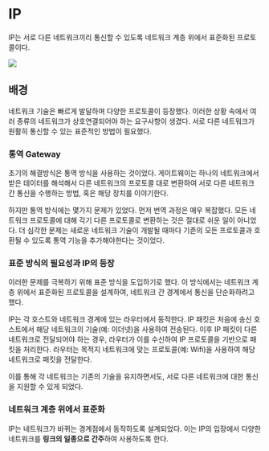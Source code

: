 # IP
IP는 서로 다른 네트워크끼리 통신할 수 있도록 네트워크 계층 위에서 표준화된 프로토콜이다.

![](https://i.imgur.com/JG5jFI4.png)

## 배경
네트워크 기술은 빠르게 발달하며 다양한 프로토콜이 등장했다. 이러한 상황 속에서 여러 종류의 네트워크가 상호연결되어야 하는 요구사항이 생겼다. 서로 다른 네트워크가 원활히 통신할 수 있는 표준적인 방법이 필요했다.

### 통역 Gateway
초기의 해결방식은 통역 방식을 사용하는 것이었다. 게이트웨이는 하나의 네트워크에서 받은 데이터를 해석해서 다른 네트워크의 프로토콜 대로 변환하여 서로 다른 네트워크 간 통신을 수행하는 방법, 혹은 해당 장치를 이야기한다.

하지만 통역 방식에는 몇가지 문제가 있었다. 먼저 번역 과정은 매우 복잡했다. 모든 네트워크 프로토콜에 대해 각기 다른 프로토콜로 변환하는 것은 절대로 쉬운 일이 아니었다. 더 심각한 문제는 새로운 네트워크 기술이 개발될 때마다 기존의 모든 프로토콜과 호환될 수 있도록 통역 기능을 추가해야한다는 것이었다.

### 표준 방식의 필요성과 IP의 등장
이러한 문제를 극복하기 위해 표준 방식을 도입하기로 했다. 이 방식에서는 네트워크 계층 위에서 표준화된 프로토콜을 설계하여, 네트워크 간 경계에서 통신을 단순화하려고 했다.

IP는 각 호스트와 네트워크 경계에 있는 라우터에서 동작한다. IP 패킷은 처음에 송신 호스트에서 해당 네트워크의 기술(예: 이더넷)을 사용하여 전송된다. 이후 IP 패킷이 다른 네트워크로 전달되어야 하는 경우, 라우터가 이를 수신하여 IP 프로토콜을 기반으로 패킷을 처리한다. 라우터는 목적지 네트워크에 맞는 프로토콜(예: Wifi)을 사용하여 해당 네트워크로 패킷을 전달한다.

이를 통해 각 네트워크는 기존의 기술을 유지하면서도, 서로 다른 네트워크에 대한 통신을 지원할 수 있게 되었다.

### 네트워크 계층 위에서 표준화
IP는 네트워크가 바뀌는 경계점에서 동작하도록 설계되었다. 이는 IP의 입장에서 다양한 네트워크를 **링크의 일종으로 간주**하여 사용하도록 한다.